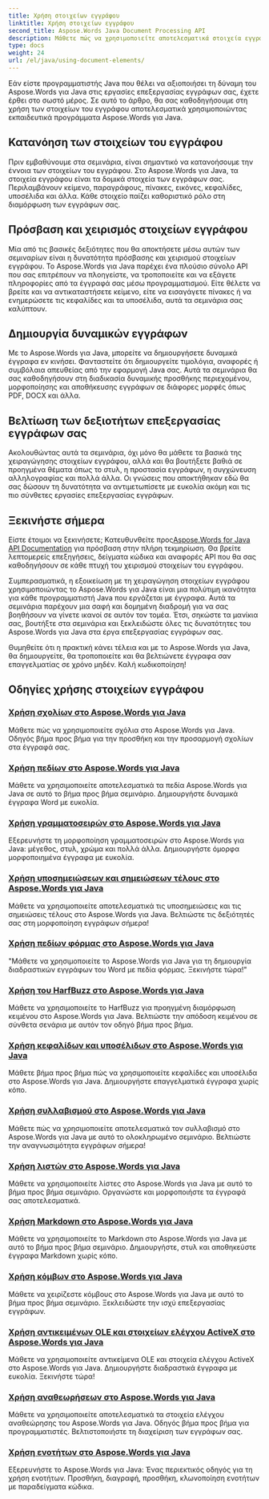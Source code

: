 ```yaml
---
title: Χρήση στοιχείων εγγράφου
linktitle: Χρήση στοιχείων εγγράφου
second_title: Aspose.Words Java Document Processing API
description: Μάθετε πώς να χρησιμοποιείτε αποτελεσματικά στοιχεία εγγράφου στο Aspose.Words για Java με τα αναλυτικά μας σεμινάρια. Βελτιώστε τις δεξιότητές σας στην επεξεργασία εγγράφων Java σήμερα!
type: docs
weight: 24
url: /el/java/using-document-elements/
---
```


Εάν είστε προγραμματιστής Java που θέλει να αξιοποιήσει τη δύναμη του Aspose.Words για Java στις εργασίες επεξεργασίας εγγράφων σας, έχετε έρθει στο σωστό μέρος. Σε αυτό το άρθρο, θα σας καθοδηγήσουμε στη χρήση των στοιχείων του εγγράφου αποτελεσματικά χρησιμοποιώντας εκπαιδευτικά προγράμματα Aspose.Words για Java.

## Κατανόηση των στοιχείων του εγγράφου

Πριν εμβαθύνουμε στα σεμινάρια, είναι σημαντικό να κατανοήσουμε την έννοια των στοιχείων του εγγράφου. Στο Aspose.Words για Java, τα στοιχεία εγγράφου είναι τα δομικά στοιχεία των εγγράφων σας. Περιλαμβάνουν κείμενο, παραγράφους, πίνακες, εικόνες, κεφαλίδες, υποσέλιδα και άλλα. Κάθε στοιχείο παίζει καθοριστικό ρόλο στη διαμόρφωση των εγγράφων σας.

## Πρόσβαση και χειρισμός στοιχείων εγγράφου

Μία από τις βασικές δεξιότητες που θα αποκτήσετε μέσω αυτών των σεμιναρίων είναι η δυνατότητα πρόσβασης και χειρισμού στοιχείων εγγράφου. Το Aspose.Words για Java παρέχει ένα πλούσιο σύνολο API που σας επιτρέπουν να πλοηγείστε, να τροποποιείτε και να εξάγετε πληροφορίες από τα έγγραφά σας μέσω προγραμματισμού. Είτε θέλετε να βρείτε και να αντικαταστήσετε κείμενο, είτε να εισαγάγετε πίνακες ή να ενημερώσετε τις κεφαλίδες και τα υποσέλιδα, αυτά τα σεμινάρια σας καλύπτουν.

## Δημιουργία δυναμικών εγγράφων

Με το Aspose.Words για Java, μπορείτε να δημιουργήσετε δυναμικά έγγραφα εν κινήσει. Φανταστείτε ότι δημιουργείτε τιμολόγια, αναφορές ή συμβόλαια απευθείας από την εφαρμογή Java σας. Αυτά τα σεμινάρια θα σας καθοδηγήσουν στη διαδικασία δυναμικής προσθήκης περιεχομένου, μορφοποίησης και αποθήκευσης εγγράφων σε διάφορες μορφές όπως PDF, DOCX και άλλα.

## Βελτίωση των δεξιοτήτων επεξεργασίας εγγράφων σας

Ακολουθώντας αυτά τα σεμινάρια, όχι μόνο θα μάθετε τα βασικά της χειραγώγησης στοιχείων εγγράφου, αλλά και θα βουτήξετε βαθιά σε προηγμένα θέματα όπως το στυλ, η προστασία εγγράφων, η συγχώνευση αλληλογραφίας και πολλά άλλα. Οι γνώσεις που αποκτήθηκαν εδώ θα σας δώσουν τη δυνατότητα να αντιμετωπίσετε με ευκολία ακόμη και τις πιο σύνθετες εργασίες επεξεργασίας εγγράφων.

## Ξεκινήστε σήμερα

 Είστε έτοιμοι να ξεκινήσετε; Κατευθυνθείτε προς[Aspose.Words for Java API Documentation](https://reference.aspose.com/words/java/) για πρόσβαση στην πλήρη τεκμηρίωση. Θα βρείτε λεπτομερείς επεξηγήσεις, δείγματα κώδικα και αναφορές API που θα σας καθοδηγήσουν σε κάθε πτυχή του χειρισμού στοιχείων του εγγράφου.

Συμπερασματικά, η εξοικείωση με τη χειραγώγηση στοιχείων εγγράφου χρησιμοποιώντας το Aspose.Words για Java είναι μια πολύτιμη ικανότητα για κάθε προγραμματιστή Java που εργάζεται με έγγραφα. Αυτά τα σεμινάρια παρέχουν μια σαφή και δομημένη διαδρομή για να σας βοηθήσουν να γίνετε ικανοί σε αυτόν τον τομέα. Έτσι, σηκώστε τα μανίκια σας, βουτήξτε στα σεμινάρια και ξεκλειδώστε όλες τις δυνατότητες του Aspose.Words για Java στα έργα επεξεργασίας εγγράφων σας.

Θυμηθείτε ότι η πρακτική κάνει τέλεια και με το Aspose.Words για Java, θα δημιουργείτε, θα τροποποιείτε και θα βελτιώνετε έγγραφα σαν επαγγελματίας σε χρόνο μηδέν. Καλή κωδικοποίηση!

## Οδηγίες χρήσης στοιχείων εγγράφου
### [Χρήση σχολίων στο Aspose.Words για Java](./using-comments/)
Μάθετε πώς να χρησιμοποιείτε σχόλια στο Aspose.Words για Java. Οδηγός βήμα προς βήμα για την προσθήκη και την προσαρμογή σχολίων στα έγγραφά σας.
### [Χρήση πεδίων στο Aspose.Words για Java](./using-fields/)
Μάθετε να χρησιμοποιείτε αποτελεσματικά τα πεδία Aspose.Words για Java σε αυτό το βήμα προς βήμα σεμινάριο. Δημιουργήστε δυναμικά έγγραφα Word με ευκολία.
### [Χρήση γραμματοσειρών στο Aspose.Words για Java](./using-fonts/)
Εξερευνήστε τη μορφοποίηση γραμματοσειρών στο Aspose.Words για Java: μέγεθος, στυλ, χρώμα και πολλά άλλα. Δημιουργήστε όμορφα μορφοποιημένα έγγραφα με ευκολία.
### [Χρήση υποσημειώσεων και σημειώσεων τέλους στο Aspose.Words για Java](./using-footnotes-and-endnotes/)
Μάθετε να χρησιμοποιείτε αποτελεσματικά τις υποσημειώσεις και τις σημειώσεις τέλους στο Aspose.Words για Java. Βελτιώστε τις δεξιότητές σας στη μορφοποίηση εγγράφων σήμερα!
### [Χρήση πεδίων φόρμας στο Aspose.Words για Java](./using-form-fields/)
"Μάθετε να χρησιμοποιείτε το Aspose.Words για Java για τη δημιουργία διαδραστικών εγγράφων του Word με πεδία φόρμας. Ξεκινήστε τώρα!"
### [Χρήση του HarfBuzz στο Aspose.Words για Java](./using-harfbuzz/)
Μάθετε να χρησιμοποιείτε το HarfBuzz για προηγμένη διαμόρφωση κειμένου στο Aspose.Words για Java. Βελτιώστε την απόδοση κειμένου σε σύνθετα σενάρια με αυτόν τον οδηγό βήμα προς βήμα.
### [Χρήση κεφαλίδων και υποσέλιδων στο Aspose.Words για Java](./using-headers-and-footers/)
Μάθετε βήμα προς βήμα πώς να χρησιμοποιείτε κεφαλίδες και υποσέλιδα στο Aspose.Words για Java. Δημιουργήστε επαγγελματικά έγγραφα χωρίς κόπο.
### [Χρήση συλλαβισμού στο Aspose.Words για Java](./using-hyphenation/)
Μάθετε πώς να χρησιμοποιείτε αποτελεσματικά τον συλλαβισμό στο Aspose.Words για Java με αυτό το ολοκληρωμένο σεμινάριο. Βελτιώστε την αναγνωσιμότητα εγγράφων σήμερα!
### [Χρήση λιστών στο Aspose.Words για Java](./using-lists/)
Μάθετε να χρησιμοποιείτε λίστες στο Aspose.Words για Java με αυτό το βήμα προς βήμα σεμινάριο. Οργανώστε και μορφοποιήστε τα έγγραφά σας αποτελεσματικά.
### [Χρήση Markdown στο Aspose.Words για Java](./using-markdown/)
Μάθετε να χρησιμοποιείτε το Markdown στο Aspose.Words για Java με αυτό το βήμα προς βήμα σεμινάριο. Δημιουργήστε, στυλ και αποθηκεύστε έγγραφα Markdown χωρίς κόπο.
### [Χρήση κόμβων στο Aspose.Words για Java](./using-nodes/)
Μάθετε να χειρίζεστε κόμβους στο Aspose.Words για Java με αυτό το βήμα προς βήμα σεμινάριο. Ξεκλειδώστε την ισχύ επεξεργασίας εγγράφων.
### [Χρήση αντικειμένων OLE και στοιχείων ελέγχου ActiveX στο Aspose.Words για Java](./using-ole-objects-and-activex/)
Μάθετε να χρησιμοποιείτε αντικείμενα OLE και στοιχεία ελέγχου ActiveX στο Aspose.Words για Java. Δημιουργήστε διαδραστικά έγγραφα με ευκολία. Ξεκινήστε τώρα!
### [Χρήση αναθεωρήσεων στο Aspose.Words για Java](./using-revisions/)
Μάθετε να χρησιμοποιείτε αποτελεσματικά τα στοιχεία ελέγχου αναθεώρησης του Aspose.Words για Java. Οδηγός βήμα προς βήμα για προγραμματιστές. Βελτιστοποιήστε τη διαχείριση των εγγράφων σας.
### [Χρήση ενοτήτων στο Aspose.Words για Java](./using-sections/)
Εξερευνήστε το Aspose.Words για Java: Ένας περιεκτικός οδηγός για τη χρήση ενοτήτων. Προσθήκη, διαγραφή, προσθήκη, κλωνοποίηση ενοτήτων με παραδείγματα κώδικα.